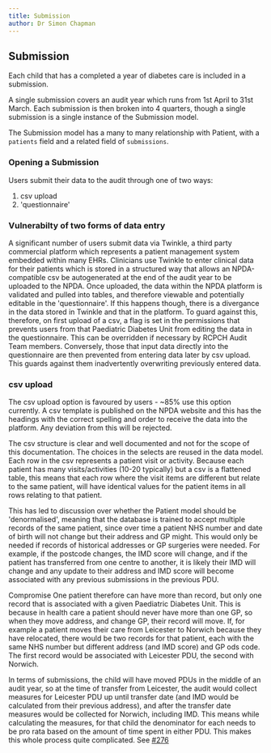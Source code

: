 ```yaml
---
title: Submission
author: Dr Simon Chapman
---
```


## Submission

Each child that has a completed a year of diabetes care is included in a submission.

A single submission covers an audit year which runs from 1st April to 31st March. Each submission is then broken into 4 quarters, though a single submission is a single instance of the Submission model.

The Submission model has a many to many relationship with Patient, with a `patients` field and a related field of `submissions`.

### Opening a Submission

Users submit their data to the audit through one of two ways:

1. csv upload
2. 'questionnaire'

### Vulnerabilty of two forms of data entry

A significant number of users submit data via Twinkle, a third party commercial platform which represents a patient management system embedded within many EHRs. Clinicians use Twinkle to enter clinical data for their patients which is stored in a structured way that allows an NPDA-compatible csv be autogenerated at the end of the audit year to be uploaded to the NPDA. Once uploaded, the data within the NPDA platform is validated and pulled into tables, and therefore viewable and potentially editable in the 'questionnaire'. If this happens though, there is a divergance in the data stored in Twinkle and that in the platform. To guard against this, therefore, on first upload of a csv, a flag is set in the permissions that prevents users from that Paediatric Diabetes Unit from editing the data in the questionnaire. This can be overridden if necessary by RCPCH Audit Team members. Conversely, those that input data directly into the questionnaire are then prevented from entering data later by csv upload. This guards against them inadvertently overwriting previously entered data.

### csv upload

The csv upload option is favoured by users - ~85% use this option currently. A csv template is published on the NPDA website and this has the headings with the correct spelling and order to receive the data into the platform. Any deviation from this will be rejected.

The csv structure is clear and well documented and not for the scope of this documentation. The choices in the selects are reused in the data model. Each row in the csv represents a patient visit or activity. Because each patient has many visits/activities (10-20 typically) but a csv is a flattened table, this means that each row where the visit items are different but relate to the same patient, will have identical values for the patient items in all rows relating to that patient. 

This has led to discussion over whether the Patient model should be 'denormalised', meaning that the database is trained to accept multiple records of the same patient, since over time a patient NHS number and date of birth will not change but their address and GP might. This would only be needed if records of historical addresses or GP surgeries were needed. For example, if the postcode changes, the IMD score will change, and if the patient has transferred from one centre to another, it is likely their IMD will change and any update to their address and IMD score will become associated with any previous submissions in the previous PDU.

Compromise
One patient therefore can have more than record, but only one record that is associated with a given Paediatric Diabetes Unit. This is because in health care a patient should never have more than one GP, so when they move address, and change GP, their record will move. If, for example a patient moves their care from Leicester to Norwich because they have relocated, there would be two records for that patient, each with the same NHS number but different address (and IMD score) and GP ods code. The first record would be associated with Leicester PDU, the second with Norwich.

In terms of submissions, the child will have moved PDUs in the middle of an audit year, so at the time of transfer from Leicester, the audit would collect measures for Leicester PDU up until transfer date (and IMD would be calculated from their previous address), and after the transfer date measures would be collected for Norwich, including IMD. This means while calculating the measures, for that child the denominator for each needs to be pro rata based on the amount of time spent in either PDU. This makes this whole process quite complicated. See [#276](https://github.com/rcpch/national-paediatric-diabetes-audit/issues/276)